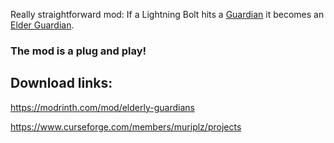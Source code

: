 Really straightforward mod: If a Lightning Bolt hits a [Guardian](https://minecraft.wiki/w/Guardian) it becomes an [Elder Guardian](https://minecraft.wiki/w/Elder_Guardian).

### The mod is a plug and play!

## Download links:
https://modrinth.com/mod/elderly-guardians

https://www.curseforge.com/members/muriplz/projects
